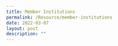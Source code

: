 ```yaml
---
title: Member Institutions
permalink: /Resource/member-institutions
date: 2022-03-07
layout: post
description: ""
---
```

